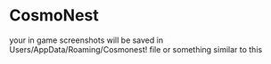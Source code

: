 # CosmoNest

your in game screenshots will be saved in Users/AppData/Roaming/Cosmonest! file or something similar to this
